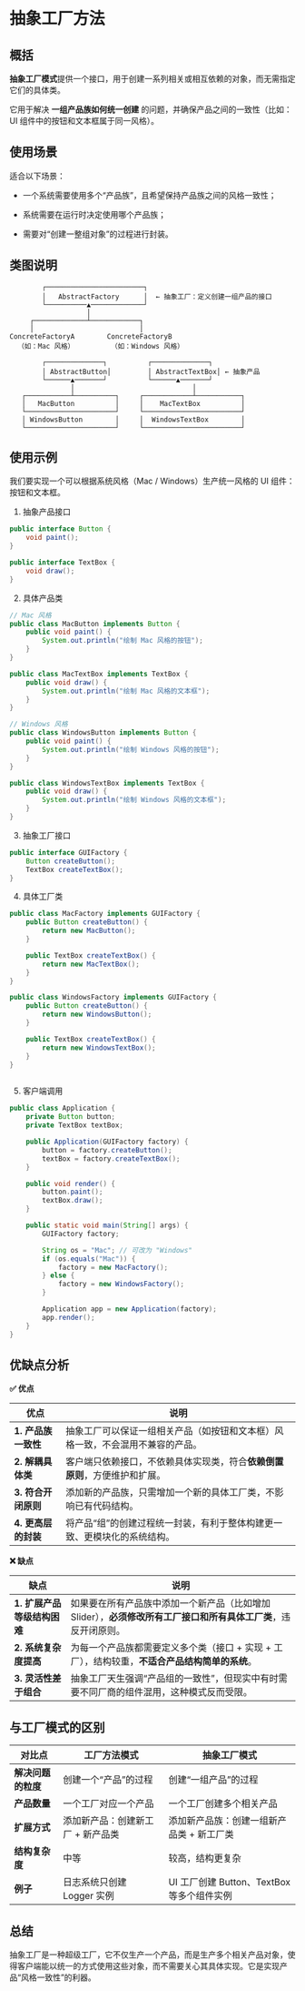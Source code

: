 # 抽象工厂方法

## 概括

**抽象工厂模式**提供一个接口，用于创建一系列相关或相互依赖的对象，而无需指定它们的具体类。

它用于解决 **一组产品族如何统一创建** 的问题，并确保产品之间的一致性（比如：UI 组件中的按钮和文本框属于同一风格）。

## 使用场景

适合以下场景：

* 一个系统需要使用多个“产品族”，且希望保持产品族之间的风格一致性；

* 系统需要在运行时决定使用哪个产品族；

* 需要对“创建一整组对象”的过程进行封装。

## 类图说明

```plaintext
        ┌────────────────────────┐
        │   AbstractFactory      │  ← 抽象工厂：定义创建一组产品的接口
        └──────────▲─────────────┘
                   │
     ┌─────────────┴────────────┐
     │                          │
ConcreteFactoryA        ConcreteFactoryB
  （如：Mac 风格）         （如：Windows 风格）

        ┌──────────────┐          ┌──────────────┐
        │ AbstractButton│         │ AbstractTextBox│ ← 抽象产品
        └──────▲───────┘          └──────▲───────┘
               │                             │
   ┌───────────┴──────────┐     ┌────────────┴───────────┐
   │   MacButton          │     │    MacTextBox          │
   └──────────────────────┘     └────────────────────────┘
   │ WindowsButton        │     │  WindowsTextBox        │
   └──────────────────────┘     └────────────────────────┘

```

## 使用示例

我们要实现一个可以根据系统风格（Mac / Windows）生产统一风格的 UI 组件：按钮和文本框。

1. 抽象产品接口

```java
public interface Button {
    void paint();
}

public interface TextBox {
    void draw();
}


```

2. 具体产品类

```java
// Mac 风格
public class MacButton implements Button {
    public void paint() {
        System.out.println("绘制 Mac 风格的按钮");
    }
}

public class MacTextBox implements TextBox {
    public void draw() {
        System.out.println("绘制 Mac 风格的文本框");
    }
}

// Windows 风格
public class WindowsButton implements Button {
    public void paint() {
        System.out.println("绘制 Windows 风格的按钮");
    }
}

public class WindowsTextBox implements TextBox {
    public void draw() {
        System.out.println("绘制 Windows 风格的文本框");
    }
}


```

3. 抽象工厂接口

```java
public interface GUIFactory {
    Button createButton();
    TextBox createTextBox();
}


```

4. 具体工厂类

```java
public class MacFactory implements GUIFactory {
    public Button createButton() {
        return new MacButton();
    }

    public TextBox createTextBox() {
        return new MacTextBox();
    }
}

public class WindowsFactory implements GUIFactory {
    public Button createButton() {
        return new WindowsButton();
    }

    public TextBox createTextBox() {
        return new WindowsTextBox();
    }
}



```

5. 客户端调用

```java
public class Application {
    private Button button;
    private TextBox textBox;

    public Application(GUIFactory factory) {
        button = factory.createButton();
        textBox = factory.createTextBox();
    }

    public void render() {
        button.paint();
        textBox.draw();
    }

    public static void main(String[] args) {
        GUIFactory factory;

        String os = "Mac"; // 可改为 "Windows"
        if (os.equals("Mac")) {
            factory = new MacFactory();
        } else {
            factory = new WindowsFactory();
        }

        Application app = new Application(factory);
        app.render();
    }
}


```

## 优缺点分析

**✅  优点**

| 优点            | 说明                                      |
| ------------- | --------------------------------------- |
| **1. 产品族一致性** | 抽象工厂可以保证一组相关产品（如按钮和文本框）风格一致，不会混用不兼容的产品。 |
| **2. 解耦具体类**  | 客户端只依赖接口，不依赖具体实现类，符合**依赖倒置原则**，方便维护和扩展。 |
| **3. 符合开闭原则** | 添加新的产品族，只需增加一个新的具体工厂类，不影响已有代码结构。        |
| **4. 更高层的封装** | 将产品“组”的创建过程统一封装，有利于整体构建更一致、更模块化的系统结构。   |

**❌ 缺点**

| 缺点                | 说明                                                            |
| ----------------- | ------------------------------------------------------------- |
| **1. 扩展产品等级结构困难** | 如果要在所有产品族中添加一个新产品（比如增加 Slider），**必须修改所有工厂接口和所有具体工厂类**，违反开闭原则。 |
| **2. 系统复杂度提高**    | 为每一个产品族都需要定义多个类（接口 + 实现 + 工厂），结构较重，**不适合产品结构简单的系统**。          |
| **3. 灵活性差于组合**    | 抽象工厂天生强调“产品组的一致性”，但现实中有时需要不同厂商的组件混用，这种模式反而受限。                 |

## 与工厂模式的区别

| 对比点         | 工厂方法模式             | 抽象工厂模式                         |
| ----------- | ------------------ | ------------------------------ |
| **解决问题的粒度** | 创建一个“产品”的过程        | 创建“一组产品”的过程                    |
| **产品数量**    | 一个工厂对应一个产品         | 一个工厂创建多个相关产品                   |
| **扩展方式**    | 添加新产品：创建新工厂 + 新产品类 | 添加新产品族：创建一组新产品类 + 新工厂类         |
| **结构复杂度**   | 中等                 | 较高，结构更复杂                       |
| **例子**      | 日志系统只创建 Logger 实例  | UI 工厂创建 Button、TextBox 等多个组件实例 |

## 总结

抽象工厂是一种超级工厂，它不仅生产一个产品，而是生产多个相关产品对象，使得客户端能以统一的方式使用这些对象，而不需要关心其具体实现。它是实现产品“风格一致性”的利器。
